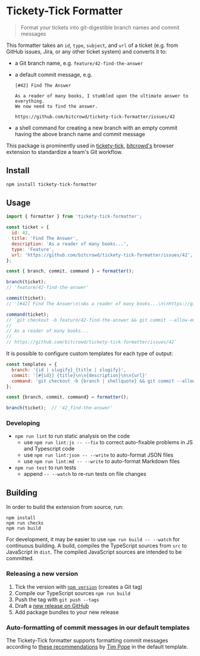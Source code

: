 # Tickety-Tick Formatter

> Format your tickets into git-digestible branch names and commit messages

This formatter takes an `id`, `type`, `subject`, and `url` of a ticket (e.g. from GitHub issues, Jira, or any other ticket system) and converts it to:

- a Git branch name, e.g. `feature/42-find-the-answer`
- a default commit message, e.g.

  ```
  [#42] Find The Answer

  As a reader of many books, I stumbled upon the ultimate answer to everything.
  We now need to find the answer.

  https://github.com/bitcrowd/tickety-tick-formatter/issues/42
  ```

- a shell command for creating a new branch with an empty commit having the above branch name and commit message

This package is prominently used in [tickety-tick](https://github.com/bitcrowd/tickety-tick), [bitcrowd's](https://bitcrowd.net) browser extension to standardize a team's Git workflow.

## Install

```sh
npm install tickety-tick-formatter
```

## Usage

```js
import { formatter } from 'tickety-tick-formatter';

const ticket = {
  id: 42,
  title: 'Find The Answer',
  description: 'As a reader of many books...',
  type: 'Feature',
  url: 'https://github.com/bitcrowd/tickety-tick-formatter/issues/42',
};

const { branch, commit, command } = formatter();

branch(ticket);
// 'feature/42-find-the-answer'

commit(ticket);
// '[#42] Find The Answer\n\nAs a reader of many books...\n\nhttps://github.com/bitcrowd/tickety-tick-formatter/issues/42'

command(ticket);
// `git checkout -b feature/42-find-the-answer && git commit --allow-empty -m [#42] Find The Answer
//
// As a reader of many books...
//
// https://github.com/bitcrowd/tickety-tick-formatter/issues/42`
```

It is possible to configure custom templates for each type of output:

```js
const templates = {
  branch: '{id | slugify}_{title | slugify}',
  commit: '[#{id}] {title}\n\n{description}\n\n{url}'
  command: 'git checkout -b {branch | shellquote} && git commit --allow-empty -m {commit | shellquote}'
};

const {branch, commit, command} = formatter();

branch(ticket);  // '42_find-the-answer'
```

### Developing

- `npm run lint` to run static analysis on the code
  - use `npm run lint:js -- --fix` to correct auto-fixable problems in JS and Typescript code
  - use `npm run lint:json -- --write` to auto-format JSON files
  - use `npm run lint:md -- --write` to auto-format Markdown files
- `npm run test` to run tests
  - append `-- --watch` to re-run tests on file changes

## Building

In order to build the extension from source, run:

```shell
npm install
npm run checks
npm run build
```

For development, it may be easier to use `npm run build -- --watch` for continuous building.
A build, compiles the TypeScript sources from `src` to JavaScript in `dist`.
The compiled JavaScript sources are intended to be committed.

### Releasing a new version

1. Tick the version with [`npm version`](https://docs.npmjs.com/cli/v7/commands/npm-version) (creates a Git tag)
1. Compile our TypeScript sources `npm run build`
1. Push the tag with `git push --tags`
1. Draft a [new release on GitHub](https://github.com/bitcrowd/tickety-tick/releases/new)
1. Add package bundles to your new release

### Auto-formatting of commit messages in our default templates

The Tickety-Tick formatter supports formatting commit messages according to [these recommendations](https://tbaggery.com/2008/04/19/a-note-about-git-commit-messages.html) by [Tim Pope](https://github.com/tpope/) in the default template.
